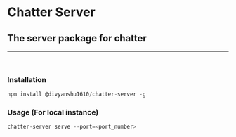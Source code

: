 # Chatter Server

## The server package for chatter

---

<br>

### Installation

```typescript
npm install @divyanshu1610/chatter-server -g
```

### Usage (For local instance)
```typescript
chatter-server serve --port=<port_number>
```

